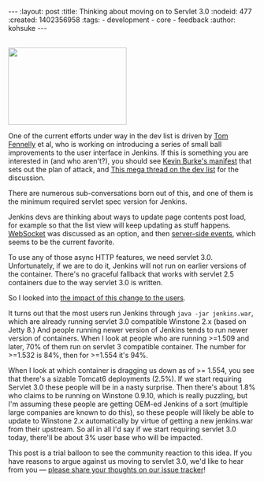 --- :layout: post :title: Thinking about moving on to Servlet 3.0 :nodeid: 477 :created: 1402356958 :tags: - development - core - feedback :author: kohsuke ---

[  
<img src="http://upload.wikimedia.org/wikipedia/commons/thumb/f/f7/Subaru_Legacy_V_Kombi_rear_20100402.jpg/320px-Subaru_Legacy_V_Kombi_rear_20100402.jpg" width="240" height="156" />  
](http://en.wikipedia.org/wiki/Subaru_Legacy)

One of the current efforts under way in the dev list is driven by [Tom Fennelly](https://github.com/tfennelly) et al, who is working on introducing a series of small ball improvements to the user interface in Jenkins. If this is something you are interested in (and who aren't?), you should see [Kevin Burke's manifest](https://gist.github.com/kevinburke/9d4f127a7005eaa9d970) that sets out the plan of attack, and [This mega thread on the dev list](https://groups.google.com/forum/#!topic/jenkinsci-dev/zDaX4yiWLLw) for the discussion.

There are numerous sub-conversations born out of this, and one of them is the minimum required servlet spec version for Jenkins.

Jenkins devs are thinking about ways to update page contents post load, for example so that the list view will keep updating as stuff happens. [WebSocket](http://en.wikipedia.org/wiki/Websocket) was discussed as an option, and then [server-side events](http://en.wikipedia.org/wiki/Server-sent_events), which seems to be the current favorite.

To use any of those async HTTP features, we need servlet 3.0. Unfortunately, if we are to do it, Jenkins will not run on earlier versions of the container. There's no graceful fallback that works with servlet 2.5 containers due to the way servlet 3.0 is written.

So I looked into [the impact of this change to the users](https://docs.google.com/spreadsheets/d/14YzFgKBB6BvbRU_1OjChC3efECWPs77TEGTU09t3KGw/edit#gid=873989456).

It turns out that the most users run Jenkins through `java -jar jenkins.war`, which are already running servlet 3.0 compatible Winstone 2.x (based on Jetty 8.) And people running newer version of Jenkins tends to run newer version of containers. When I look at people who are running &gt;=1.509 and later, 70% of them run on servlet 3 compatible container. The number for &gt;=1.532 is 84%, then for &gt;=1.554 it's 94%.

When I look at which container is dragging us down as of &gt;= 1.554, you see that there's a sizable Tomcat6 deployments (2.5%). If we start requiring Servlet 3.0 these people will be in a nasty surprise. Then there's about 1.8% who claims to be running on Winstone 0.9.10, which is really puzzling, but I'm assuming these people are getting OEM-ed Jenkins of a sort (multiple large companies are known to do this), so these people will likely be able to update to Winstone 2.x automatically by virtue of getting a new jenkins.war from their upstream. So all in all I'd say if we start requiring servlet 3.0 today, there'll be about 3% user base who will be impacted.

This post is a trial balloon to see the community reaction to this idea. If you have reasons to argue against us moving to servlet 3.0, we'd like to hear from you — [please share your thoughts on our issue tracker](https://issues.jenkins-ci.org/browse/JENKINS-23378)!
